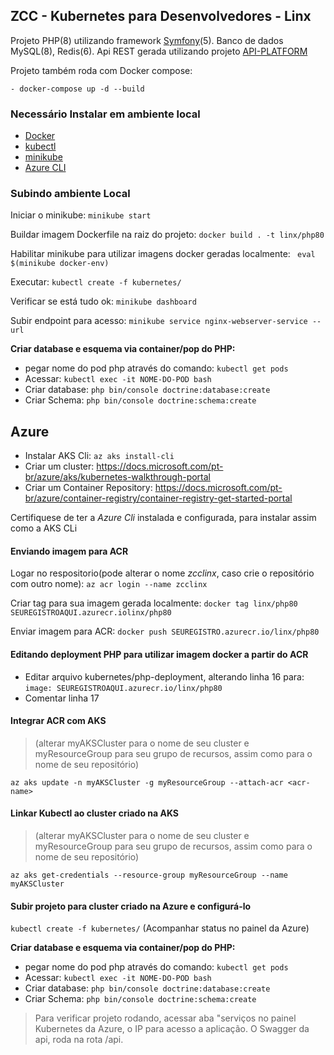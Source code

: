 ## ZCC - Kubernetes para Desenvolvedores - Linx

Projeto PHP(8) utilizando framework [Symfony](https://symfony.com/ "Symfony")(5). Banco de dados MySQL(8), Redis(6). Api REST gerada utilizando projeto [API-PLATFORM](https://api-platform.com/ "API-PLATFORM")

Projeto também roda com Docker compose:

`- docker-compose up -d --build`

### Necessário Instalar em ambiente local
- [Docker](https://docs.docker.com/engine/install/ "Docker")
- [kubectl](https://kubernetes.io/docs/tasks/tools/install-kubectl/ "kubectl")
- [minikube](https://minikube.sigs.k8s.io/docs/start/ "minikube")
- [Azure CLI](https://docs.microsoft.com/pt-br/cli/azure/install-azure-cli "Azure CLI")

### Subindo ambiente Local

Iniciar o minikube: `minikube start`

Buildar imagem Dockerfile na raiz do projeto: `docker build . -t linx/php80`

Habilitar minikube para utilizar imagens docker geradas localmente:
` eval $(minikube docker-env)`

Executar: `kubectl create -f kubernetes/`

Verificar se está tudo ok: `minikube dashboard`

Subir endpoint para acesso: `minikube service nginx-webserver-service --url`

**Criar database e esquema via container/pop do PHP:**
- pegar nome do pod php através do comando: `kubectl get pods`
- Acessar: `kubectl exec -it NOME-DO-POD bash`
- Criar database: `php bin/console doctrine:database:create`
- Criar Schema: `php bin/console doctrine:schema:create`

## Azure
- Instalar AKS Cli: `az aks install-cli`
- Criar um cluster: https://docs.microsoft.com/pt-br/azure/aks/kubernetes-walkthrough-portal
- Criar um Container Repository: https://docs.microsoft.com/pt-br/azure/container-registry/container-registry-get-started-portal

Certifiquese de ter a *Azure Cli* instalada e configurada, para instalar assim como a AKS CLi

#### Enviando imagem para ACR
Logar no respositorio(pode alterar o nome *zcclinx*, caso crie o repositório com outro nome):
`az acr login --name zcclinx`

Criar tag para sua imagem gerada localmente: `docker tag linx/php80 SEUREGISTROAQUI.azurecr.iolinx/php80`

Enviar imagem para ACR: `docker push SEUREGISTRO.azurecr.io/linx/php80`

#### Editando deployment PHP para utilizar imagem docker a partir do ACR

- Editar arquivo kubernetes/php-deployment, alterando linha 16 para: `image: SEUREGISTROAQUI.azurecr.io/linx/php80`
- Comentar linha 17

#### Integrar ACR com AKS
> (alterar myAKSCluster para o nome de seu cluster e myResourceGroup para seu grupo de recursos, assim como <acr-name> para o nome de seu repositório)

`az aks update -n myAKSCluster -g myResourceGroup --attach-acr <acr-name>`

#### Linkar Kubectl ao cluster criado na AKS
> (alterar myAKSCluster para o nome de seu cluster e myResourceGroup para seu grupo de recursos, assim como <acr-name> para o nome de seu repositório)
  
`az aks get-credentials --resource-group myResourceGroup --name myAKSCluster`

#### Subir projeto para cluster criado na Azure e configurá-lo
`kubectl create -f kubernetes/`
(Acompanhar status no painel da Azure)

**Criar database e esquema via container/pop do PHP:**
- pegar nome do pod php através do comando: `kubectl get pods`
- Acessar: `kubectl exec -it NOME-DO-POD bash`
- Criar database: `php bin/console doctrine:database:create`
- Criar Schema: `php bin/console doctrine:schema:create`

> Para verificar projeto rodando, acessar aba "serviços no painel Kubernetes da Azure, o IP para acesso a aplicação. O Swagger da api, roda na rota /api.

